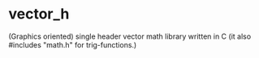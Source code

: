 # vector_h
(Graphics oriented) single header vector math library written in C (it also #includes "math.h" for trig-functions.)
